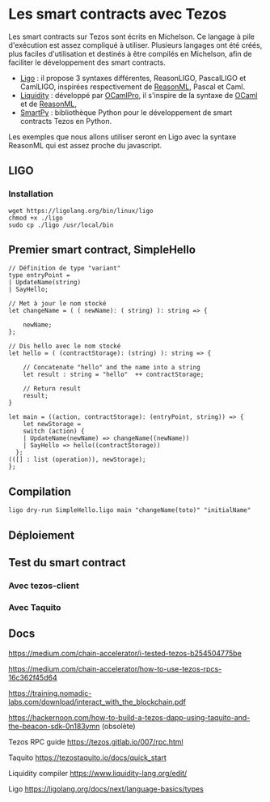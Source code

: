 # Les smart contracts avec Tezos

Les smart contracts sur Tezos sont écrits en Michelson. Ce langage à pile d'exécution est assez compliqué à utiliser. Plusieurs langages ont été créés, plus faciles d'utilisation et destinés à être compilés en Michelson, afin de faciliter le développement des smart contracts.

- [Ligo](https://ligolang.org/) : il propose 3 syntaxes différentes, ReasonLIGO, PascalLIGO et CamlLIGO, inspirées respectivement de [ReasonML](https://reasonml.github.io/), Pascal et Caml.
- [Liquidity](https://www.liquidity-lang.org/) : développé par [OCamlPro](https://www.ocamlpro.com/), il s'inspire de la syntaxe de [OCaml](http://ocaml.org/) et de [ReasonML](https://reasonml.github.io/),
- [SmartPy](https://smartpy.io/) : bibliothèque Python pour le développement de smart contracts Tezos en Python.

Les exemples que nous allons utiliser seront en Ligo avec la syntaxe ReasonML qui est assez proche du javascript.

## LIGO

### Installation

```shell
wget https://ligolang.org/bin/linux/ligo
chmod +x ./ligo
sudo cp ./ligo /usr/local/bin
```

## Premier smart contract, SimpleHello

```
// Définition de type "variant"
type entryPoint =
| UpdateName(string)
| SayHello;

// Met à jour le nom stocké
let changeName = ( ( newName): ( string) ): string => {

    newName;
};

// Dis hello avec le nom stocké
let hello = ( (contractStorage): (string) ): string => {

    // Concatenate "hello" and the name into a string
    let result : string = "hello"  ++ contractStorage;

    // Return result
    result;
}

let main = ((action, contractStorage): (entryPoint, string)) => {
    let newStorage =
    switch (action) {
    | UpdateName(newName) => changeName((newName))
    | SayHello => hello((contractStorage))
  };
(([] : list (operation)), newStorage);
};
```

## Compilation
```
ligo dry-run SimpleHello.ligo main "changeName(toto)" "initialName"
```

## Déploiement

## Test du smart contract

### Avec tezos-client

### Avec Taquito

## Docs

https://medium.com/chain-accelerator/i-tested-tezos-b254504775be

https://medium.com/chain-accelerator/how-to-use-tezos-rpcs-16c362f45d64

https://training.nomadic-labs.com/download/interact_with_the_blockchain.pdf

https://hackernoon.com/how-to-build-a-tezos-dapp-using-taquito-and-the-beacon-sdk-0n183ymn (obsolète)

Tezos RPC guide https://tezos.gitlab.io/007/rpc.html

Taquito https://tezostaquito.io/docs/quick_start

Liquidity compiler https://www.liquidity-lang.org/edit/

Ligo https://ligolang.org/docs/next/language-basics/types